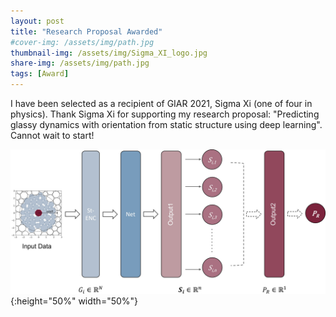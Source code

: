 ```yaml
---
layout: post
title: "Research Proposal Awarded"
#cover-img: /assets/img/path.jpg
thumbnail-img: /assets/img/Sigma_XI_logo.jpg
share-img: /assets/img/path.jpg
tags: [Award]
---
```


I have been selected as a recipient of GIAR 2021, Sigma Xi (one of four in physics). Thank Sigma Xi for supporting my research proposal: "Predicting glassy dynamics with orientation from static structure using deep learning". Cannot wait to start!  

![Crepe](/assets/img/SoftNet.jpg#pic_right){:height="50%" width="50%"}
